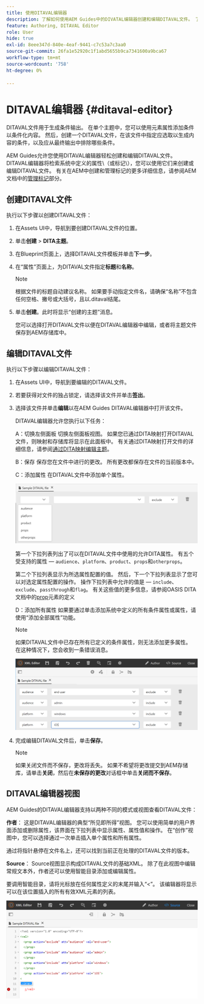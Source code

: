 ```yaml
---
title: 使用DITAVAL编辑器
description: 了解如何使用AEM Guides中的DIVATAL编辑器创建和编辑DITAVAL文件。 了解DITAVAL编辑器如何在创作视图和源视图中支持DITAVAL文件。
feature: Authoring, DITAVAL Editor
role: User
hide: true
exl-id: 8eee347d-840e-4eaf-9441-c7c53a7c3aa0
source-git-commit: 26fa1e52920c1f1abd5655b9ca7341600a9bca67
workflow-type: tm+mt
source-wordcount: '758'
ht-degree: 0%

---
```


# DITAVAL编辑器 {#ditaval-editor}

DITAVAL文件用于生成条件输出。 在单个主题中，您可以使用元素属性添加条件以条件化内容。 然后，创建一个DITAVAL文件，在该文件中指定应选取以生成内容的条件，以及应从最终输出中排除哪些条件。

AEM Guides允许您使用DITAVAL编辑器轻松创建和编辑DITAVAL文件。 DITAVAL编辑器将检索系统中定义的属性\（或标记\），您可以使用它们来创建或编辑DITAVAL文件。 有关在AEM中创建和管理标记的更多详细信息，请参阅AEM文档中的[管理标记](https://experienceleague.adobe.com/docs/experience-manager-cloud-service/sites/authoring/features/tags.html?lang=zh-Hans)部分。

## 创建DITAVAL文件

执行以下步骤以创建DITAVAL文件：

1. 在Assets UI中，导航到要创建DITAVAL文件的位置。

1. 单击&#x200B;**创建** \> **DITA主题**。

1. 在Blueprint页面上，选择DITAVAL文件模板并单击&#x200B;**下一步**。

1. 在“属性”页面上，为DITAVAL文件指定&#x200B;**标题**&#x200B;和&#x200B;**名称**。

   >[!NOTE]
   >
   > 根据文件的标题自动建议名称。 如果要手动指定文件名，请确保“名称”不包含任何空格、撇号或大括号，且以.ditaval结尾。

1. 单击&#x200B;**创建**。此时将显示“创建的主题”消息。

   您可以选择打开DITAVAL文件以便在DITAVAL编辑器中编辑，或者将主题文件保存到AEM存储库中。


## 编辑DITAVAL文件

执行以下步骤以编辑DITAVAL文件：

1. 在Assets UI中，导航到要编辑的DITAVAL文件。

1. 若要获得对文件的独占锁定，请选择该文件并单击&#x200B;**签出**。

1. 选择该文件并单击&#x200B;**编辑**&#x200B;以在AEM Guides DITAVAL编辑器中打开该文件。

   DITAVAL编辑器允许您执行以下任务：

   A：切换左侧面板
切换左侧面板视图。 如果您已通过DITA映射打开DITAVAL文件，则映射和存储库将显示在此面板中。 有关通过DITA映射打开文件的详细信息，请参阅[通过DITA映射编辑主题](map-editor-advanced-map-editor.md#id17ACJ0F0FHS)。

   B：保存
保存您在文件中进行的更改。 所有更改都保存在文件的当前版本中。

   C：添加属性
在DITAVAL文件中添加单个属性。

   ![](images/ditaval-editor-props.png)

   第一个下拉列表列出了可以在DITAVAL文件中使用的允许DITA属性。 有五个受支持的属性 — `audience`、`platform`、`product`、`props`和`otherprops`。

   第二个下拉列表显示为所选属性配置的值。 然后，下一个下拉列表显示了您可以对选定属性配置的操作。 操作下拉列表中允许的值是 — `include`、`exclude`、`passthrough`和`flag`。 有关这些值的更多信息，请参阅OASIS DITA文档中的[prop](http://docs.oasis-open.org/dita/dita/v1.3/errata01/os/complete/part3-all-inclusive/langRef/ditaval/ditaval-prop.html#ditaval-prop)元素的定义

   D：添加所有属性
如果要通过单击添加系统中定义的所有条件属性或属性，请使用“添加全部属性”功能。

   >[!NOTE]
   >
   > 如果DITAVAL文件中已存在所有已定义的条件属性，则无法添加更多属性。 在这种情况下，您会收到一条错误消息。

   ![](images/ditaval-all-props.png)

1. 完成编辑DITAVAL文件后，单击&#x200B;**保存**。

   >[!NOTE]
   >
   > 如果关闭文件而不保存，更改将丢失。 如果不希望将更改提交到AEM存储库，请单击&#x200B;**关闭**，然后在&#x200B;**未保存的更改**&#x200B;对话框中单击&#x200B;**关闭而不保存**。


## DITAVAL编辑器视图

AEM Guides的DITAVAL编辑器支持以两种不同的模式或视图查看DITAVAL文件：

**作者**：   这是DITAVAL编辑器的典型“所见即所得”视图。 您可以使用简单的用户界面添加或删除属性，该界面在下拉列表中显示属性、属性值和操作。 在“创作”视图中，您可以选择通过一次单击插入单个属性和所有属性。

通过将指针悬停在文件名上，还可以找到当前正在处理的DITAVAL文件的版本。

**Source**：   Source视图显示构成DITAVAL文件的基础XML。 除了在此视图中编辑常规文本外，作者还可以使用智能目录添加或编辑属性。

要调用智能目录，请将光标放在任何属性定义的末尾并输入“&lt;”。 该编辑器将显示可以在该位置插入的所有有效XML元素的列表。

![](images/ditaval-source-view.png)
